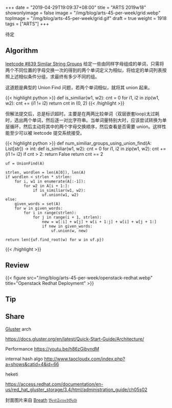 +++
date = "2019-04-29T19:09:37+08:00"
title = "ARTS 2019w18"
showonlyimage = false
image = "/img/blog/arts-45-per-week/grid.webp"
topImage = "/img/blog/arts-45-per-week/grid.gif"
draft = true
weight = 1918
tags = ["ARTS"]
+++

待定
<!--more-->

## Algorithm

[leetcode #839 Similar String Groups](https://leetcode.com/problems/similar-string-groups/) 给定一些由同样字母组成的单词，只需将两个不同位置的字母交换一次的得到的两个单词定义为相似，将给定的单词列表按照上述相似条件分组，求最终有多少不同的组。

这道题是典型的 Union Find 问题，若两个单词相似，就将其 union 起来。

{{< highlight python >}}
def is_similiar(w1, w2):
    cnt = 0
    for i1, i2 in zip(w1, w2):
        cnt += (i1 != i2)
    return cnt in (0, 2)
{{< /highlight >}}

但解法提交后，总是标识超时。主要是在两两比较单词（双层嵌套loop)太过耗时，选出两个单词，然后逐一对比字符串。当单词量特别大时，应该尝试转换为单层循环，然后主动将其中的两个字母交换顺序，然后查看是否需要 union。这样性能至少可以被 leetcode 提交系统接受。

{{< highlight python >}}
def num_similiar_groups_using_union_find(A: List[str]) -> int:
    def is_similiar(w1, w2):
        cnt = 0
        for i1, i2 in zip(w1, w2):
            cnt += (i1 != i2)
            if cnt > 2:
                return False
        return cnt == 2

    uf = UnionFind(A)

    strlen, wordlen = len(A[0]), len(A)
    if wordlen < strlen * strlen:
        for i, w1 in enumerate(A[:-1]):
            for w2 in A[i + 1:]:
                if is_similiar(w1, w2):
                    uf.union(w1, w2)
    else:
        given_words = set(A)
        for w in given_words:
            for i in range(strlen):
                for j in range(i + 1, strlen):
                    new = w[:i] + w[j] + w[i + 1:j] + w[i] + w[j + 1:]
                    if new in given_words:
                        uf.union(w, new)

    return len({uf.find_root(w) for w in uf.p})
{{< /highlight >}}

## Review

{{< figure src="/img/blog/arts-45-per-week/openstack-redhat.webp" title="Openstack Redhat Deployment" >}}

## Tip


## Share

[Gluster](https://en.wikipedia.org/wiki/Gluster) arch

https://docs.gluster.org/en/latest/Quick-Start-Guide/Architecture/

Performance https://youtu.be/h86zGibyndM

internal hash algo http://www.taocloudx.com/index.php?a=shows&catid=4&id=66

heketi

https://access.redhat.com/documentation/en-us/red_hat_gluster_storage/3.4/html/administration_guide/ch05s02



封面图片来自 [Breath](https://dribbble.com/shots/4060778-Breath) <a href="https://dribbble.com/BestServedBold"><i class="fa fa-dribbble" aria-hidden="true"></i> 𝔅𝔢𝔰𝔱𝔖𝔢𝔯𝔳𝔢𝔡𝔅𝔬𝔩𝔡</a>